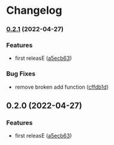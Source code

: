 # Changelog

### [0.2.1](https://github.com/martij19/go/compare/one-v0.2.0...one-v0.2.1) (2022-04-27)


### Features

* first releasE ([a5ecb63](https://github.com/martij19/go/commit/a5ecb63d50b54f664f41b3dcb7a260331f105168))


### Bug Fixes

* remove broken add function ([cffdb1d](https://github.com/martij19/go/commit/cffdb1d4ebbfb5df28b424e658176a25837158fc))

## 0.2.0 (2022-04-27)


### Features

* first releasE ([a5ecb63](https://github.com/martij19/go/commit/a5ecb63d50b54f664f41b3dcb7a260331f105168))

